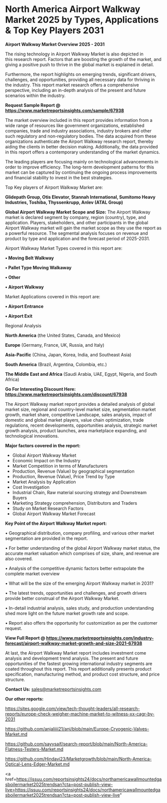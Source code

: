 # North America Airport Walkway Market 2025 by Types, Applications & Top Key Players 2031

<Strong> Airport Walkway Market Overview 2025 - 2031</strong>

The rising technology in Airport Walkway Market is also depicted in this research report. Factors that are boosting the growth of the market, and giving a positive push to thrive in the global market is explained in detail.

Furthermore, the report highlights on emerging trends, significant drivers, challenges, and opportunities, providing all necessary data for thriving in the industry. This report market research offers a comprehensive perspective, including an in-depth analysis of the present and future scenarios within the industry.

<strong>Request Sample Report @ <a href=https://www.marketreportsinsights.com/sample/67938>https://www.marketreportsinsights.com/sample/67938</a></strong>

The market overview included in this report provides information from a wide range of resources like government organizations, established companies, trade and industry associations, industry brokers and other such regulatory and non-regulatory bodies. The data acquired from these organizations authenticate the Airport Walkway research report, thereby aiding the clients in better decision making. Additionally, the data provided in this report offers a contemporary understanding of the market dynamics.

The leading players are focusing mainly on technological advancements in order to improve efficiency. The long-term development patterns for this market can be captured by continuing the ongoing process improvements and financial stability to invest in the best strategies.

Top Key players of Airport Walkway Market are:

<strong>Glidepath Group, Otis Elevator, Stannah International, Sumitomo Heavy Industries, Toshiba, Thyssenkrupp, Anlev (ATAL Group)</strong>

<strong><b>Global Airport Walkway Market Scope and Size:</b></strong>
The Airport Walkway market is declared segment by company, region (country), type, and application. Players, stakeholders, and other participants in the global Airport Walkway market will gain the market scope as they use the report as a powerful resource. The segmental analysis focuses on revenue and product by type and application and the forecast period of 2025-2031.

Airport Walkway Market Types covered in this report are:

<strong>• Moving Belt Walkway

• Pallet Type Moving Walkaway

• Other

• Airport Walkway</strong>

Market Applications covered in this report are:

<strong>• Airport Entrance

• Airport Exit</strong> 

Regional Analysis

<strong>North America</strong> (the United States, Canada, and Mexico)

<strong>Europe</strong> (Germany, France, UK, Russia, and Italy)

<strong>Asia-Pacific</strong> (China, Japan, Korea, India, and Southeast Asia)

<strong>South America</strong> (Brazil, Argentina, Colombia, etc.)

<strong>The Middle East and Africa</strong> (Saudi Arabia, UAE, Egypt, Nigeria, and South Africa)

<strong>Go For Interesting Discount Here: <a href=https://www.marketreportsinsights.com/discount/67938>https://www.marketreportsinsights.com/discount/67938</a></strong>

The Airport Walkway market report provides a detailed analysis of global market size, regional and country-level market size, segmentation market growth, market share, competitive Landscape, sales analysis, impact of domestic and global market players, value chain optimization, trade regulations, recent developments, opportunities analysis, strategic market growth analysis, product launches, area marketplace expanding, and technological innovations.

<strong><b>Major factors covered in the report:</b></strong>
<ul>
  <li>Global Airport Walkway Market </li>
  <li>Economic Impact on the Industry</li>
  <li>Market Competition in terms of Manufacturers</li>
  <li>Production, Revenue (Value) by geographical segmentation</li>
  <li>Production, Revenue (Value), Price Trend by Type</li>
  <li>Market Analysis by Application</li>
  <li>Cost Investigation</li>
  <li>Industrial Chain, Raw material sourcing strategy and Downstream Buyers</li>
  <li>Marketing Strategy comprehension, Distributors and Traders</li>
  <li>Study on Market Research Factors</li>
  <li>Global Airport Walkway Market Forecast</li>
</ul>

<strong><b>Key Point of the Airport Walkway Market report:</b></strong>

• Geographical distribution, company profiling, and various other market segmentation are provided in the report.

• For better understanding of the global Airport Walkway market status, the accurate market valuation which comprises of size, share, and revenue are also covered.

• Analysis of the competitive dynamic factors better extrapolate the complete market overview

• What will be the size of the emerging Airport Walkway market in 2031?

• The latest trends, opportunities and challenges, and growth drivers provide better construal of the Airport Walkway Market.

• In-detail industrial analysis, sales study, and production understanding shed more light on the future market growth rate and scope.

• Report also offers the opportunity for customization as per the customer request.

<strong><b>View Full Report @ <a href=https://www.marketreportsinsights.com/industry-forecast/airport-walkway-market-growth-and-size-2021-67938>https://www.marketreportsinsights.com/industry-forecast/airport-walkway-market-growth-and-size-2021-67938</a></b></strong>


At last, the Airport Walkway Market report includes investment come analysis and development trend analysis. The present and future opportunities of the fastest growing international industry segments are coated throughout this report. This report additionally presents product specification, manufacturing method, and product cost structure, and price structure.

<strong>Contact Us:</strong>
sales@marketreportsinsights.com

<strong>Our other reports:</strong>

<a href=https://sites.google.com/view/tech-thought-leaders/all-research-reports/europe-check-weigher-machine-market-to-witness-xx-cagr-by-2031>https://sites.google.com/view/tech-thought-leaders/all-research-reports/europe-check-weigher-machine-market-to-witness-xx-cagr-by-2031</a>

<a href=https://github.com/anjaliiii21/anj/blob/main/Europe-Cryogenic-Valves-Market.md>https://github.com/anjaliiii21/anj/blob/main/Europe-Cryogenic-Valves-Market.md</a>

<a href=https://github.com/sayysaif/search-report/blob/main/North-America-Flatness-Testers-Market.md>https://github.com/sayysaif/search-report/blob/main/North-America-Flatness-Testers-Market.md</a>

<a href=https://github.com/Hindavi23/Marketgrowth/blob/main/North-America-Optical-Lens-Edger-Market.md>https://github.com/Hindavi23/Marketgrowth/blob/main/North-America-Optical-Lens-Edger-Market.md</a>

<a href=https://issuu.com/reportsinsights24/docs/northamericawallmountedgasboilermarket2025trendsan?cta=post-publish-view-live>https://issuu.com/reportsinsights24/docs/northamericawallmountedgasboilermarket2025trendsan?cta=post-publish-view-live</a>"
